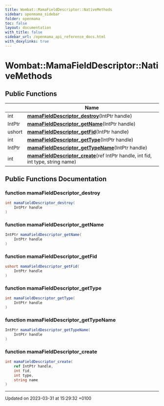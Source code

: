 ```yaml
---
title: Wombat::MamaFieldDescriptor::NativeMethods
sidebar: openmama_sidebar
folder: openmama
toc: false
layout: documentation
with_title: false
sidebar_url: /openmama_api_reference_docs.html
with_doxylinks: true
---
```


# Wombat::MamaFieldDescriptor::NativeMethods





## Public Functions

|                | Name           |
| -------------- | -------------- |
| int | **[mamaFieldDescriptor_destroy](structWombat_1_1MamaFieldDescriptor_1_1NativeMethods.html#function-mamafielddescriptor-destroy)**(IntPtr handle) |
| IntPtr | **[mamaFieldDescriptor_getName](structWombat_1_1MamaFieldDescriptor_1_1NativeMethods.html#function-mamafielddescriptor-getname)**(IntPtr handle) |
| ushort | **[mamaFieldDescriptor_getFid](structWombat_1_1MamaFieldDescriptor_1_1NativeMethods.html#function-mamafielddescriptor-getfid)**(IntPtr handle) |
| int | **[mamaFieldDescriptor_getType](structWombat_1_1MamaFieldDescriptor_1_1NativeMethods.html#function-mamafielddescriptor-gettype)**(IntPtr handle) |
| IntPtr | **[mamaFieldDescriptor_getTypeName](structWombat_1_1MamaFieldDescriptor_1_1NativeMethods.html#function-mamafielddescriptor-gettypename)**(IntPtr handle) |
| int | **[mamaFieldDescriptor_create](structWombat_1_1MamaFieldDescriptor_1_1NativeMethods.html#function-mamafielddescriptor-create)**(ref IntPtr handle, int fid, int type, string name) |

## Public Functions Documentation

### function mamaFieldDescriptor_destroy

```csharp
int mamaFieldDescriptor_destroy(
    IntPtr handle
)
```


### function mamaFieldDescriptor_getName

```csharp
IntPtr mamaFieldDescriptor_getName(
    IntPtr handle
)
```


### function mamaFieldDescriptor_getFid

```csharp
ushort mamaFieldDescriptor_getFid(
    IntPtr handle
)
```


### function mamaFieldDescriptor_getType

```csharp
int mamaFieldDescriptor_getType(
    IntPtr handle
)
```


### function mamaFieldDescriptor_getTypeName

```csharp
IntPtr mamaFieldDescriptor_getTypeName(
    IntPtr handle
)
```


### function mamaFieldDescriptor_create

```csharp
int mamaFieldDescriptor_create(
    ref IntPtr handle,
    int fid,
    int type,
    string name
)
```


-------------------------------

Updated on 2023-03-31 at 15:29:32 +0100